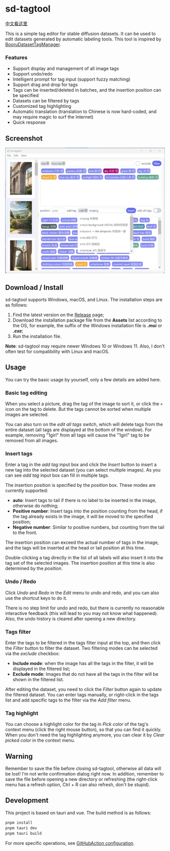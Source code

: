 # sd-tagtool

[中文看这里](README-CN.md)

This is a simple tag editor for stable diffusion datasets. It can be used to edit datasets generated by automatic labeling tools. This tool is inspired by [BooruDatasetTagManager](https://github.com/starik222/BooruDatasetTagManager).

### Features

- Support display and management of all image tags
- Support undo/redo
- Intelligent prompt for tag input (support fuzzy matching)
- Support drag and drop for tags
- Tags can be inserted/deleted in batches, and the insertion position can be specified
- Datasets can be filtered by tags
- Customized tag highlighting
- Automatic translation (translation to Chinese is now hard-coded, and may require magic to surf the Internet)
- Quick response

## Screenshot

![screenshot.png](images/screenshot.webp)

## Download / Install

sd-tagtool supports Windows, macOS, and Linux. The installation steps are as follows:
1. Find the latest version on the [Release](https://github.com/skiars/sd-tagtool/releases) page;
2. Download the installation package file from the **Assets** list according to the OS, for example, the suffix of the Windows installation file is **_.msi_** or **_.exe_**;
3. Run the installation file.

**Note**: sd-tagtool may require newer Windows 10 or Windows 11. Also, I don't often test for compatibility with Linux and macOS.

## Usage

You can try the basic usage by yourself, only a few details are added here.

### Basic tag editing

When you select a picture, drag the tag of the image to sort it, or click the `×` icon on the tag to delete. But the tags cannot be sorted when multiple images are selected.

You can also turn on the *edit all tags* switch, which will delete tags from the entire dataset (all tags are displayed at the bottom of the window). For example, removing "1girl" from all tags will cause the "1girl" tag to be removed from all images.

### Insert tags

Enter a tag in the *add tag* input box and click the *Insert* button to insert a new tag into the selected dataset (you can select multiple images). As you can see *add tag* input box can fill in multiple tags.

The insertion position is specified by the *position* box. These modes are currently supported:
- **auto**: Insert tags to tail if there is no label to be inserted in the image, otherwise do nothing;
- **Positive number**: Insert tags into the position counting from the head, if the tag already exists in the image, it will be moved to the specified position;
- **Negative number**: Similar to positive numbers, but counting from the tail to the front.

The insertion position can exceed the actual number of tags in the image, and the tags will be inserted at the head or tail position at this time.

Double-clicking a tag directly in the list of all labels will also insert it into the tag set of the selected images. The insertion position at this time is also determined by the *position*.

### Undo / Redo

Click *Undo* and *Redo* in the *Edit* menu to undo and redo, and you can also use the shortcut keys to do it.

There is no step limit for undo and redo, but there is currently no reasonable interactive feedback (this will lead to you may not know what happened). Also, the undo history is cleared after opening a new directory.

### Tags filter

Enter the tags to be filtered in the tags filter input at the top, and then click the *Filter* button to filter the dataset. Two filtering modes can be selected via the *exclude* checkbox:
- **Include mode**: when the image has all the tags in the filter, it will be displayed in the filtered list;
- **Exclude mode**: Images that do not have all the tags in the filter will be shown in the filtered list.

After editing the dataset, you need to click the *Filter* button again to update the filtered dataset. You can enter tags manually, or right-click in the tags list and add specific tags to the filter via the *Add filter* menu.

### Tag highlight

You can choose a highlight color for the tag in *Pick color* of the tag's context menu (click the right mouse button), so that you can find it quickly. When you don't need the tag highlighting anymore, you can clear it by *Clear picked color* in the context menu.

## Warning

Remember to save the file before closing sd-tagtool, otherwise all data will be lost! I'm not write confirmation dialog right now. In addition, remember to save the file before opening a new directory or refreshing (the right-click menu has a refresh option, Ctrl + R can also refresh, don't be stupid).

## Development

This project is based on tauri and vue. The build method is as follows:
``` bash
pnpm install
pnpm tauri dev
pnpm tauri build
```

For more specific operations, see [GitHubAction configuration](.github/workflows).
